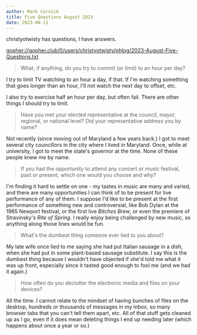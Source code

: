 ```yaml
---
author: Mark Cornick
title: Five Questions August 2023
date: 2023-08-11
---
```

christyotwisty has questions, I have answers.

[gopher://gopher.club/0/users/christyotwisty/phlog/2023-August-Five-Questions.txt](gopher://gopher.club/0/users/christyotwisty/phlog/2023-August-Five-Questions.txt)

> What, if anything, do you try to commit (or limit) to an hour per day?

I try to limit TV watching to an hour a day, if that. If I'm watching something that goes longer than an hour, I'll not watch the next day to offset, etc.

I also try to exercise half an hour per day, but often fail. There are other things I should try to limit.

> Have you met your elected representative at the council, mayor, regional, or national level? Did your representative address you by name?

Not recently (since moving out of Maryland a few years back.) I got to meet several city councillors in the city where I lived in Maryland. Once, while at university, I got to meet the state's governor at the time. None of these people knew me by name.

> If you had the opportunity to attend any concert or music festival, past or present, which one would you choose and why?

I'm finding it hard to settle on one - my tastes in music are many and varied, and there are many opportunities I can think of to be present for live performance of any of them. I suppose I'd like to be present at the first performance of something new and controversial, like Bob Dylan at the 1965 Newport festival, or the first live _Bitches Brew_, or even the premiere of Stravinsky's _Rite of Spring_. I really enjoy being challenged by new music, so anything along those lines would be fun.

> What's the dumbest thing someone ever lied to you about?

My late wife once lied to me saying she had put Italian sausage in a dish, when she had put in some plant-based sausage substitute. I say this is the dumbest thing because I wouldn't have objected if she'd told me what it was up front, especially since it tasted good enough to fool me (and we had it again.)

> How often do you declutter the electronic media and files on your devices?

All the time. I cannot relate to the mindset of having bunches of files on the desktop, hundreds or thousands of messages in my inbox, so many browser tabs that you can't tell them apart, etc. All of that stuff gets cleaned up as I go, even if it does mean deleting things I end up needing later (which happens about once a year or so.)
